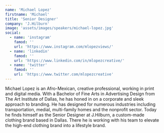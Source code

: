```yaml
---
name: 'Michael Lopez'
firstname: 'Michael'
title: 'Senior Designer'
company: 'J.Hilburn'
image: 'assets/images/speakers/michael-lopez.jpg'
social:
  - name: 'instagram'
    famod: ''
    url: 'https://www.instagram.com/mlopezviews/'
  - name: 'linkedin'
    famod: ''
    url: 'https://www.linkedin.com/in/mlopezcreative/'
  - name: 'twitter'
    famod: ''
    url: 'https://www.twitter.com/mlopezcreative'
---
```


Michael Lopez is an Afro-Mexican, creative professional, working in print and digital media. With a Bachelor of Fine Arts in Advertising Design from The Art Institute of Dallas, he has honed in on a corporate and sleek approach to branding. He has designed for numerous industries including transportation, medial, multi-family homes and the nonprofit sector. Today he finds himself as the Senior Designer at J.Hilburn, a custom-made clothing brand based in Dallas. There he is working with his team to elevate the high-end clothing brand into a lifestyle brand.